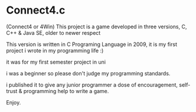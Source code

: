 # Connect4.c
(Connect4 or 4Win) This project is a game developed in three versions, C, C++ &amp; Java SE, older to newer respect

This version is written in C Programing Language in 2009, it is my first project i wrote in my programming life :)

it was for my first semester project in uni

i was a beginner so please don't judge my programming standards.

i published it to give any junior programmer a dose of encouragement, self-trust & programming help to write a game.

Enjoy.
